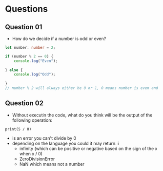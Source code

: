 # Questions

## Question 01

* How do we decide if a number is odd or even?
  
```ts 
let number: number = 2;

if (number % 2 == 0) {
    console.log("Even");
    
} else {
    console.log("Odd");
    
}
// number % 2 will always either be 0 or 1, 0 means number is even and 1 means number is odd
```

## Question 02

* Without executin the code, what do you think will be the output of the following operation:

```code
print(5 / 0)
```

* is an error you can't divide by 0
* depending on the language you could it may return: i
  * infinity (which can be positive or negative based on the sign of the x when x / 0)
  * ZeroDivisionError
  * NaN which means not a number

